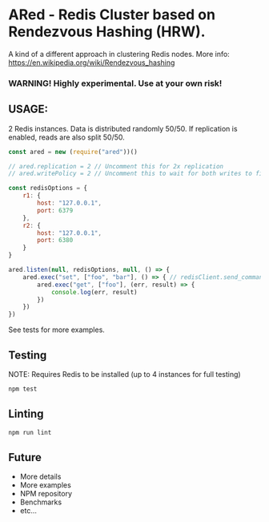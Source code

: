 # ARed - Redis Cluster based on Rendezvous Hashing (HRW).
A kind of a different approach in clustering Redis nodes. More info: https://en.wikipedia.org/wiki/Rendezvous_hashing

### WARNING! Highly experimental. Use at your own risk!

## USAGE:

2 Redis instances. Data is distributed randomly 50/50. If replication is enabled, reads are also split 50/50.
```javascript
const ared = new (require("ared"))()

// ared.replication = 2 // Uncomment this for 2x replication
// ared.writePolicy = 2 // Uncomment this to wait for both writes to finish. (1 - one write, 0 - no wait)

const redisOptions = {
    r1: {
        host: "127.0.0.1",
        port: 6379
    },
    r2: {
        host: "127.0.0.1",
        port: 6380
    }
}

ared.listen(null, redisOptions, null, () => {
    ared.exec("set", ["foo", "bar"], () => { // redisClient.send_command() style arguments
        ared.exec("get", ["foo"], (err, result) => {
            console.log(err, result)
        })
    })
})


```

See tests for more examples. 

## Testing
NOTE: Requires Redis to be installed (up to 4 instances for full testing)
```bash
npm test
```

## Linting
```bash
npm run lint
```

## Future
* More details
* More examples
* NPM repository
* Benchmarks
* etc...